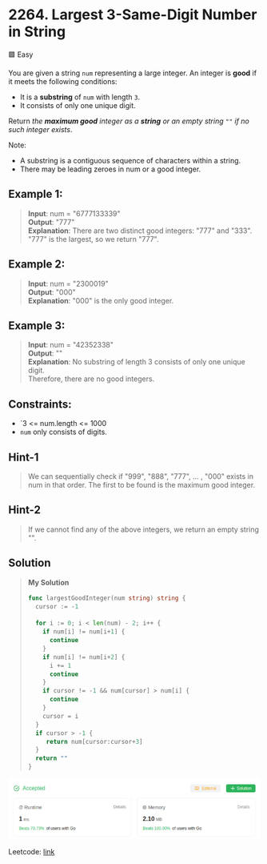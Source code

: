 # 2264. Largest 3-Same-Digit Number in String
🟩 Easy

You are given a string `num` representing a large integer. An integer is **good** if it meets the following conditions:

* It is a **substring** of `num` with length `3`.
* It consists of only one unique digit.

Return *the **maximum good** integer as a **string** or an empty string `""` if no such integer exists*.

Note:

* A substring is a contiguous sequence of characters within a string.
* There may be leading zeroes in num or a good integer.

## Example 1:
> **Input**: num = "6777133339" \
> **Output**: "777" \
> **Explanation**: There are two distinct good integers: "777" and "333". \
> "777" is the largest, so we return "777".

## Example 2:
> **Input**: num = "2300019" \
> **Output**: "000" \
> **Explanation**: "000" is the only good integer. 

## Example 3:
> **Input**: num = "42352338" \
> **Output**: "" \
> **Explanation**: No substring of length 3 consists of only one unique digit. \
> Therefore, there are no good integers.

## Constraints:
* `3 <= num.length <= 1000
* `num` only consists of digits.

## Hint-1
> We can sequentially check if "999", "888", "777", … , "000" exists in num in that order. The first to be found is the maximum good integer.

## Hint-2
> If we cannot find any of the above integers, we return an empty string "".

## Solution
> **My Solution**
> ```go
> func largestGoodInteger(num string) string {
>   cursor := -1
> 
>   for i := 0; i < len(num) - 2; i++ {
>     if num[i] != num[i+1] {
>       continue
>     }
>     if num[i] != num[i+2] {
>       i += 1
>       continue
>     }
>     if cursor != -1 && num[cursor] > num[i] {
>       continue
>     }
>     cursor = i
>   }
>   if cursor > -1 {
>      return num[cursor:cursor+3]
>   }
>   return ""
> }
> ```

![result](2264.png)

Leetcode: [link](https://leetcode.com/problems/largest-3-same-digit-number-in-string/description/)